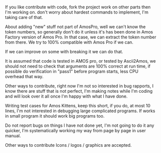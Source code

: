 If you like contribute with code, fork the project work on other parts then I'm working on.
don't worry about hardest commands to implement, I'm taking care of that.

About adding "new" stuff not part of AmosPro, well we can't know the token numbers, so generally don't do it unless it's has been done in Amos Factory version of Amos Pro. In that case, we can extract the token number from there. We try to 100% compatible with Amos Pro if we can.

If we can improve on some with breaking it we can do that.

It is assumed that code is tested in AMOS pro, or tested by Ascii2Amos, we should not need to check that arguments are 100% correct at run time, if possible do verification in "pass1" before program starts, less CPU overhead that way.

Other ways to contribute, right now I'm not so interested in bug rapports, I know there are stuff that is not perfect, I'm making notes while I'm coding and will look over it all once I'm happy with what I have done.

Writing test cases for Amos Kittens, keep this short, if you do, at most 10 lines, I'm not interested in debugging large complicated programs. If works in small program it should work big programs too.

Do not report bugs on things I have not done yet, I'm not going to do it any quicker, I'm systematically working my way from page by page in user manual.

Other ways to contribute Icons / logos / graphics are accepted.
